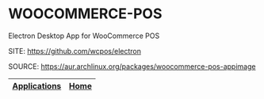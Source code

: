 # WOOCOMMERCE-POS

 Electron Desktop App for WooCommerce POS

 SITE: https://github.com/wcpos/electron

 SOURCE: https://aur.archlinux.org/packages/woocommerce-pos-appimage

 | [Applications](https://portable-linux-apps.github.io/apps.html) | [Home](https://portable-linux-apps.github.io)
 | --- | --- |

